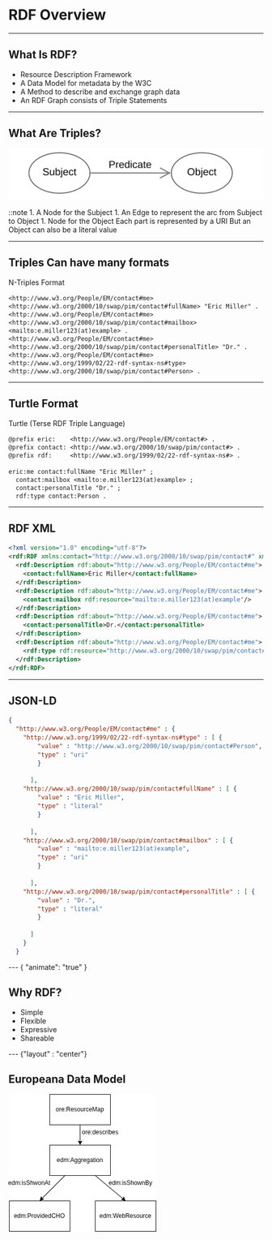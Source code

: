 # RDF Overview


---

## What Is RDF?

* Resource Description Framework
* A Data Model for metadata by the W3C
* A Method to describe and exchange graph data
* An RDF Graph consists of Triple Statements

---

## What Are Triples?

![Subject links to object through predicate](./Basic_RDF_Graph.png)

::note 1. A Node for the Subject 1. An Edge to represent the arc from Subject to Object 1. Node for the Object Each part is represented by a URI But an Object can also be a literal value

---

## Triples Can have many formats

N-Triples Format

```n3
<http://www.w3.org/People/EM/contact#me> <http://www.w3.org/2000/10/swap/pim/contact#fullName> "Eric Miller" .
<http://www.w3.org/People/EM/contact#me> <http://www.w3.org/2000/10/swap/pim/contact#mailbox> <mailto:e.miller123(at)example> .
<http://www.w3.org/People/EM/contact#me> <http://www.w3.org/2000/10/swap/pim/contact#personalTitle> "Dr." .
<http://www.w3.org/People/EM/contact#me> <http://www.w3.org/1999/02/22-rdf-syntax-ns#type> <http://www.w3.org/2000/10/swap/pim/contact#Person> .
```
---

## Turtle Format

Turtle (Terse RDF Triple Language)

```turtle
@prefix eric:    <http://www.w3.org/People/EM/contact#> .
@prefix contact: <http://www.w3.org/2000/10/swap/pim/contact#> .
@prefix rdf:     <http://www.w3.org/1999/02/22-rdf-syntax-ns#> .

eric:me contact:fullName "Eric Miller" ;
  contact:mailbox <mailto:e.miller123(at)example> ;
  contact:personalTitle "Dr." ;
  rdf:type contact:Person .
```

---

## RDF XML


```XML
<?xml version="1.0" encoding="utf-8"?>
<rdf:RDF xmlns:contact="http://www.w3.org/2000/10/swap/pim/contact#" xmlns:eric="http://www.w3.org/People/EM/contact#" xmlns:rdf="http://www.w3.org/1999/02/22-rdf-syntax-ns#">
  <rdf:Description rdf:about="http://www.w3.org/People/EM/contact#me">
    <contact:fullName>Eric Miller</contact:fullName>
  </rdf:Description>
  <rdf:Description rdf:about="http://www.w3.org/People/EM/contact#me">
    <contact:mailbox rdf:resource="mailto:e.miller123(at)example"/>
  </rdf:Description>
  <rdf:Description rdf:about="http://www.w3.org/People/EM/contact#me">
    <contact:personalTitle>Dr.</contact:personalTitle>
  </rdf:Description>
  <rdf:Description rdf:about="http://www.w3.org/People/EM/contact#me">
    <rdf:type rdf:resource="http://www.w3.org/2000/10/swap/pim/contact#Person"/>
  </rdf:Description>
</rdf:RDF>
```

---

## JSON-LD

```json
{
  "http://www.w3.org/People/EM/contact#me" : {
    "http://www.w3.org/1999/02/22-rdf-syntax-ns#type" : [ {
        "value" : "http://www.w3.org/2000/10/swap/pim/contact#Person",
        "type" : "uri"
        }

      ],
    "http://www.w3.org/2000/10/swap/pim/contact#fullName" : [ {
        "value" : "Eric Miller",
        "type" : "literal"
        }

      ],
    "http://www.w3.org/2000/10/swap/pim/contact#mailbox" : [ {
        "value" : "mailto:e.miller123(at)example",
        "type" : "uri"
        }

      ],
    "http://www.w3.org/2000/10/swap/pim/contact#personalTitle" : [ {
        "value" : "Dr.",
        "type" : "literal"
        }

      ]
    }
  }
```

--- { "animate": "true" }

## Why RDF?

* Simple
* Flexible
* Expressive
* Shareable


--- {"layout" : "center"}

## Europeana Data Model

![ResourceMap to Aggregation which has both Provided Cultural heritage object and Web Resource](EDMMappings.png)


